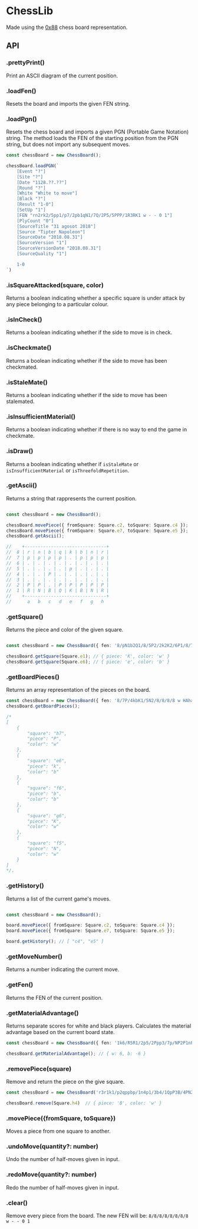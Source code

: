 # ChessLib

Made using the [0x88](https://www.chessprogramming.org/0x88) chess board representation.

## API

### .prettyPrint()

Print an ASCII diagram of the current position.

### .loadFen()

Resets the board and imports the given FEN string.

### .loadPgn()

Resets the chess board and imports a given PGN (Portable Game Notation) string. The method loads the FEN of the starting position from the PGN string, but does not import any subsequent moves.

```ts
const chessBoard = new ChessBoard();

chessBoard.loadPGN(`
    [Event "?"]
    [Site "?"]
    [Date "1128.??.??"]
    [Round "?"]
    [White "White to move"]
    [Black "?"]
    [Result "1-0"]
    [SetUp "1"]
    [FEN "rn2rk2/5pp1/p7/2pb1qN1/7Q/2P5/5PPP/1R3RK1 w - - 0 1"]
    [PlyCount "0"]
    [SourceTitle "31 agosot 2018"]
    [Source "Tipter Napoleon"]
    [SourceDate "2018.08.31"]
    [SourceVersion "1"]
    [SourceVersionDate "2018.08.31"]
    [SourceQuality "1"]

    1-0
`)

```


### .isSquareAttacked(square, color)

Returns a boolean indicating whether a specific square is under attack by any piece belonging to a particular colour.

### .isInCheck()

Returns a boolean indicating whether if the side to move is in check.

### .isCheckmate()

Returns a boolean indicating whether if the side to move has been checkmated.

### .isStaleMate()

Returns a boolean indicating whether if the side to move has been stalemated.

### .isInsufficientMaterial()

Returns a boolean indicating whether if there is no way to end the game in checkmate.

### .isDraw()

Returns a boolean indicating whether if `isStaleMate` or `isInsufficientMaterial` or `isThreefoldRepetition`.

### .getAscii()

Returns a string that rappresents the current position.

```ts

const chessBoard = new ChessBoard();

chessBoard.movePiece({ fromSquare: Square.c2, toSquare: Square.c4 });
chessBoard.movePiece({ fromSquare: Square.e7, toSquare: Square.e5 });
chessBoard.getAscii();

//    +-------------------------------+
//  8 | r | n | b | q | k | b | n | r |
//  7 | p | p | p | p | . | p | p | p |
//  6 | . | . | . | . | . | . | . | . |
//  5 | . | . | . | . | p | . | . | . |
//  4 | . | . | P | . | . | . | . | . |
//  3 | . | . | . | . | . | . | . | . |
//  2 | P | P | . | P | P | P | P | P |
//  1 | R | N | B | Q | K | B | N | R |
//    +-------------------------------+
//      a   b   c   d   e   f   g   h

```

### .getSquare()

Returns the piece and color of the given square.

```ts

const chessBoard = new ChessBoard({ fen: '8/pN1b2Q1/8/5P2/2k2K2/6P1/8/7r w - - 0 1' });

chessBoard.getSquare(Square.e1); // { piece: 'K', color: 'w' }
chessBoard.getSquare(Square.e6); // { piece: 'e', color: 'b' }

```

### .getBoardPieces()

Returns an array representation of the pieces on the board.

```ts
const chessBoard = new ChessBoard({ fen: '8/7P/4kbK1/5N2/8/8/8/8 w HAha - 0 1' });
chessBoard.getBoardPieces();

/*
[
    {
        "square": "h7",
        "piece": "P",
        "color": "w"
    },
    {
        "square": "e6",
        "piece": "k",
        "color": "b"
    },
    {
        "square": "f6",
        "piece": "b",
        "color": "b"
    },
    {
        "square": "g6",
        "piece": "K",
        "color": "w"
    },
    {
        "square": "f5",
        "piece": "N",
        "color": "w"
    }
]
*/.
```

### .getHistory()

Returns a list of the current game's moves.

```ts

const chessBoard = new ChessBoard();

board.movePiece({ fromSquare: Square.c2, toSquare: Square.c4 });
board.movePiece({ fromSquare: Square.e7, toSquare: Square.e5 });

board.getHistory(); // [ "c4", "e5" ]

```

### .getMoveNumber()

Returns a number indicating the current move.

### .getFen()

Returns the FEN of the current position.

### .getMaterialAdvantage()

Returns separate scores for white and black players. Calculates the material advantage based on the current board state.

```ts
const chessBoard = new ChessBoard({ fen: '1k6/R5R1/2p5/2Ppp3/7p/NP2P1nP/5KP1/r7 w - - 3 34' });

chessBoard.getMaterialAdvantage(); // { w: 6, b: -6 }
```

### .removePiece(square)

Remove and return the piece on the give square.

```ts
const chessBoard = new ChessBoard('r3r1k1/p2qppbp/1n4p1/3b4/1QpP3B/4PN2/P3BPPP/1RR3K1 b - - 8 17');

chessBoard.remove(Square.h4)  // { piece: 'B', color: 'w' }
```

### .movePiece({fromSquare, toSquare})

Moves a piece from one square to another.

### .undoMove(quantity?: number)

Undo the number of half-moves given in input.

### .redoMove(quantity?: number)

Redo the number of half-moves given in input.

### .clear()

Remove every piece from the board. The new FEN will be: `8/8/8/8/8/8/8/8 w - - 0 1`
